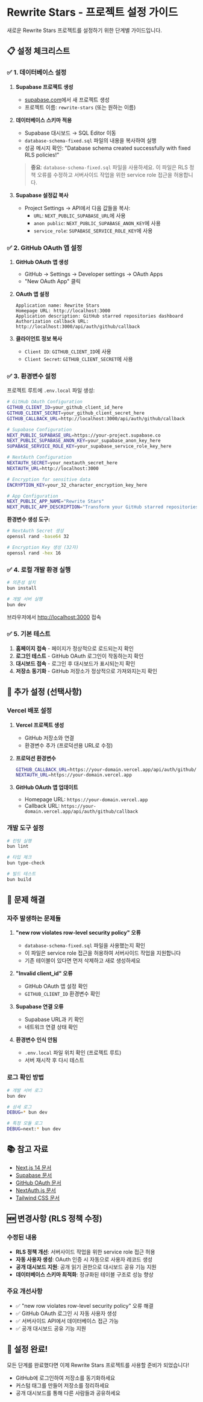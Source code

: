 # Rewrite Stars - 프로젝트 설정 가이드

새로운 Rewrite Stars 프로젝트를 설정하기 위한 단계별 가이드입니다.

## 📋 설정 체크리스트

### ✅ 1. 데이터베이스 설정

1. **Supabase 프로젝트 생성**
   - [supabase.com](https://supabase.com)에서 새 프로젝트 생성
   - 프로젝트 이름: `rewrite-stars` (또는 원하는 이름)

2. **데이터베이스 스키마 적용**
   - Supabase 대시보드 → SQL Editor 이동
   - `database-schema-fixed.sql` 파일의 내용을 복사하여 실행
   - 성공 메시지 확인: "Database schema created successfully with fixed RLS policies!"

   > **중요**: `database-schema-fixed.sql` 파일을 사용하세요. 이 파일은 RLS 정책 오류를 수정하고 서버사이드 작업을 위한 service role 접근을 허용합니다.

3. **Supabase 설정값 복사**
   - Project Settings → API에서 다음 값들을 복사:
     - `URL`: `NEXT_PUBLIC_SUPABASE_URL`에 사용
     - `anon public`: `NEXT_PUBLIC_SUPABASE_ANON_KEY`에 사용
     - `service_role`: `SUPABASE_SERVICE_ROLE_KEY`에 사용

### ✅ 2. GitHub OAuth 앱 설정

1. **GitHub OAuth 앱 생성**
   - GitHub → Settings → Developer settings → OAuth Apps
   - "New OAuth App" 클릭

2. **OAuth 앱 설정**
   ```
   Application name: Rewrite Stars
   Homepage URL: http://localhost:3000
   Application description: GitHub starred repositories dashboard
   Authorization callback URL: http://localhost:3000/api/auth/github/callback
   ```

3. **클라이언트 정보 복사**
   - `Client ID`: `GITHUB_CLIENT_ID`에 사용
   - `Client Secret`: `GITHUB_CLIENT_SECRET`에 사용

### ✅ 3. 환경변수 설정

프로젝트 루트에 `.env.local` 파일 생성:

```bash
# GitHub OAuth Configuration
GITHUB_CLIENT_ID=your_github_client_id_here
GITHUB_CLIENT_SECRET=your_github_client_secret_here
GITHUB_CALLBACK_URL=http://localhost:3000/api/auth/github/callback

# Supabase Configuration
NEXT_PUBLIC_SUPABASE_URL=https://your-project.supabase.co
NEXT_PUBLIC_SUPABASE_ANON_KEY=your_supabase_anon_key_here
SUPABASE_SERVICE_ROLE_KEY=your_supabase_service_role_key_here

# NextAuth Configuration
NEXTAUTH_SECRET=your_nextauth_secret_here
NEXTAUTH_URL=http://localhost:3000

# Encryption for sensitive data
ENCRYPTION_KEY=your_32_character_encryption_key_here

# App Configuration
NEXT_PUBLIC_APP_NAME="Rewrite Stars"
NEXT_PUBLIC_APP_DESCRIPTION="Transform your GitHub starred repositories into a beautiful, organized dashboard"
```

**환경변수 생성 도구:**

```bash
# NextAuth Secret 생성
openssl rand -base64 32

# Encryption Key 생성 (32자)
openssl rand -hex 16
```

### ✅ 4. 로컬 개발 환경 실행

```bash
# 의존성 설치
bun install

# 개발 서버 실행
bun dev
```

브라우저에서 [http://localhost:3000](http://localhost:3000) 접속

### ✅ 5. 기본 테스트

1. **홈페이지 접속** - 페이지가 정상적으로 로드되는지 확인
2. **로그인 테스트** - GitHub OAuth 로그인이 작동하는지 확인
3. **대시보드 접속** - 로그인 후 대시보드가 표시되는지 확인
4. **저장소 동기화** - GitHub 저장소가 정상적으로 가져와지는지 확인

## 🔧 추가 설정 (선택사항)

### Vercel 배포 설정

1. **Vercel 프로젝트 생성**
   - GitHub 저장소와 연결
   - 환경변수 추가 (프로덕션용 URL로 수정)

2. **프로덕션 환경변수**
   ```bash
   GITHUB_CALLBACK_URL=https://your-domain.vercel.app/api/auth/github/callback
   NEXTAUTH_URL=https://your-domain.vercel.app
   ```

3. **GitHub OAuth 앱 업데이트**
   - Homepage URL: `https://your-domain.vercel.app`
   - Callback URL: `https://your-domain.vercel.app/api/auth/github/callback`

### 개발 도구 설정

```bash
# 린팅 실행
bun lint

# 타입 체크
bun type-check

# 빌드 테스트
bun build
```

## 🐛 문제 해결

### 자주 발생하는 문제들

1. **"new row violates row-level security policy" 오류**
   - `database-schema-fixed.sql` 파일을 사용했는지 확인
   - 이 파일은 service role 접근을 허용하여 서버사이드 작업을 지원합니다
   - 기존 테이블이 있다면 먼저 삭제하고 새로 생성하세요

2. **"Invalid client_id" 오류**
   - GitHub OAuth 앱 설정 확인
   - `GITHUB_CLIENT_ID` 환경변수 확인

3. **Supabase 연결 오류**
   - Supabase URL과 키 확인
   - 네트워크 연결 상태 확인

4. **환경변수 인식 안됨**
   - `.env.local` 파일 위치 확인 (프로젝트 루트)
   - 서버 재시작 후 다시 테스트

### 로그 확인 방법

```bash
# 개발 서버 로그
bun dev

# 상세 로그
DEBUG=* bun dev

# 특정 모듈 로그
DEBUG=next:* bun dev
```

## 📚 참고 자료

- [Next.js 14 문서](https://nextjs.org/docs)
- [Supabase 문서](https://supabase.com/docs)
- [GitHub OAuth 문서](https://docs.github.com/en/developers/apps/building-oauth-apps)
- [NextAuth.js 문서](https://next-auth.js.org/)
- [Tailwind CSS 문서](https://tailwindcss.com/docs)

## 🆕 변경사항 (RLS 정책 수정)

### 수정된 내용
- **RLS 정책 개선**: 서버사이드 작업을 위한 service role 접근 허용
- **자동 사용자 생성**: OAuth 인증 시 자동으로 사용자 레코드 생성
- **공개 대시보드 지원**: 공개 읽기 권한으로 대시보드 공유 기능 지원
- **데이터베이스 스키마 최적화**: 정규화된 테이블 구조로 성능 향상

### 주요 개선사항
- ✅ "new row violates row-level security policy" 오류 해결
- ✅ GitHub OAuth 로그인 시 자동 사용자 생성
- ✅ 서버사이드 API에서 데이터베이스 접근 가능
- ✅ 공개 대시보드 공유 기능 지원

## 🎉 설정 완료!

모든 단계를 완료했다면 이제 Rewrite Stars 프로젝트를 사용할 준비가 되었습니다!

- GitHub에 로그인하여 저장소를 동기화하세요
- 커스텀 태그를 만들어 저장소를 정리하세요
- 공개 대시보드를 통해 다른 사람들과 공유하세요 